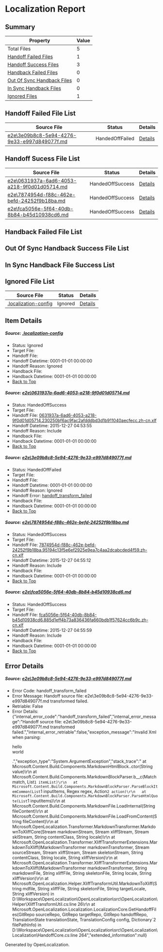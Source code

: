 # <a name='report-top'></a> Localization Report

## Summary
 Property | Value 
 -------- | ----- 
 Total Files | 5
[ Handoff Failed Files ](#handoff-failed-list)| 1
[ Handoff Success Files ](#handoff-success-list)| 3
[ Handback Failed Files ](#handback-failed-list)| 0
[ Out Of Sync Handback Files ](#outofsync-handback-success-list)| 0
[ In Sync Handback Files ](#insync-handback-success-list)| 0
[ Ignored Files ](#ignored-list)| 1

## <a name='handoff-failed-list'></a> Handoff Failed File List
 Source File | Status | Details 
 ----------- | ------ | ------- 
 [e2e\3e09b8c8-5e94-4276-9e33-e997d849077f.md](https://github.com/OpenLocalizationTest/oltest/blob/e868a91d842aa6303667b4238628c406a6deb30b/e2e/3e09b8c8-5e94-4276-9e33-e997d849077f.md) | HandedOffFailed | [Details](#26fdaf79011b5e8fb410f22d65f2c5188ea675492)

## <a name='handoff-success-list'></a> Handoff Sucess File List
 Source File | Status | Details 
 ----------- | ------ | ------- 
 [e2e\0631937a-6ad6-4053-a218-9f0d01d05714.md](https://github.com/OpenLocalizationTest/oltest/blob/10bb50b1ace08caf73eb92105fbf67267feab14c/e2e/0631937a-6ad6-4053-a218-9f0d01d05714.md) | HandedOffSuccess | [Details](#56494da1d48f08682dc7e99276025f67f4c64b231)
 [e2e\7874954d-f88c-462e-befd-24252f9b18ba.md](https://github.com/OpenLocalizationTest/oltest/blob/e868a91d842aa6303667b4238628c406a6deb30b/e2e/7874954d-f88c-462e-befd-24252f9b18ba.md) | HandedOffSuccess | [Details](#0e9f813deb7c88e36ddb8dab7bc7118e9db359ce3)
 [e2e\fca5056e-5f64-40db-8b84-b45d10938cd6.md](https://github.com/OpenLocalizationTest/oltest/blob/4e030d278c1f98a2a53edd417a65a6c18b3a55d7/e2e/fca5056e-5f64-40db-8b84-b45d10938cd6.md) | HandedOffSuccess | [Details](#a7212b5520bfc826b7f86501fdad5af9e937fecf4)

## <a name='handback-failed-list'></a> Handback Failed File List

## <a name='outofsync-handback-success-list'></a> Out Of Sync Handback Success File List

## <a name='insync-handback-success-list'></a> In Sync Handback File Success List

## <a name='ignored-list'></a> Ignored File List
 Source File | Status | Details 
 ----------- | ------ | ------- 
 [.localization-config](https://github.com/OpenLocalizationTest/oltest/blob/987e62a299262a148cf86465e9ded1d9a477cc40/.localization-config) | Ignored | [Details](#44c464a08dbf62d71471374c459d78e5fe18d7550)

## Item Details
##### <a name='44c464a08dbf62d71471374c459d78e5fe18d7550'></a> Source: [.localization-config](https://github.com/OpenLocalizationTest/oltest/blob/987e62a299262a148cf86465e9ded1d9a477cc40/.localization-config)
* Status: Ignored
* Target File: 
* Handoff File: 
* Handoff Datetime: 0001-01-01 00:00:00
* Handoff Reason: Ignored
* Handback File: 
* Handback Datetime: 0001-01-01 00:00:00
* [Back to Top](#report-top)

##### <a name='56494da1d48f08682dc7e99276025f67f4c64b231'></a> Source: [e2e\0631937a-6ad6-4053-a218-9f0d01d05714.md](https://github.com/OpenLocalizationTest/oltest/blob/10bb50b1ace08caf73eb92105fbf67267feab14c/e2e/0631937a-6ad6-4053-a218-9f0d01d05714.md)
* Status: HandedOffSuccess
* Target File: 
* Handoff File: [0631937a-6ad6-4053-a218-9f0d01d05714.230250bf6ac9fac2afdddbd3d1b911040aecfecc.zh-cn.xlf](https://github.com/OpenLocalizationTestOrg/olhandoff/blob/b5eda999dc528c6dcc141b6e92e19fde4a2f2eef/ol-handoff/OpenLocalizationTestOrg/oltest.zh-cn/qimu/0631937a-6ad6-4053-a218-9f0d01d05714.230250bf6ac9fac2afdddbd3d1b911040aecfecc.zh-cn.xlf)
* Handoff Datetime: 2015-12-27 04:53:55
* Handoff Reason: Include
* Handback File: 
* Handback Datetime: 0001-01-01 00:00:00
* [Back to Top](#report-top)

##### <a name='26fdaf79011b5e8fb410f22d65f2c5188ea675492'></a> Source: [e2e\3e09b8c8-5e94-4276-9e33-e997d849077f.md](https://github.com/OpenLocalizationTest/oltest/blob/e868a91d842aa6303667b4238628c406a6deb30b/e2e/3e09b8c8-5e94-4276-9e33-e997d849077f.md)
* Status: HandedOffFailed
* Target File: 
* Handoff File: 
* Handoff Datetime: 0001-01-01 00:00:00
* Handoff Reason: Ignored
* Handoff Error: [handoff_transform_failed](#26fdaf79011b5e8fb410f22d65f2c5188ea675492handoff_transform_failed)
* Handback File: 
* Handback Datetime: 0001-01-01 00:00:00
* [Back to Top](#report-top)

##### <a name='0e9f813deb7c88e36ddb8dab7bc7118e9db359ce3'></a> Source: [e2e\7874954d-f88c-462e-befd-24252f9b18ba.md](https://github.com/OpenLocalizationTest/oltest/blob/e868a91d842aa6303667b4238628c406a6deb30b/e2e/7874954d-f88c-462e-befd-24252f9b18ba.md)
* Status: HandedOffSuccess
* Target File: 
* Handoff File: [7874954d-f88c-462e-befd-24252f9b18ba.95194c13f5e6ef2925e9ea7c4aa2dcabcded4f59.zh-cn.xlf](https://github.com/OpenLocalizationTestOrg/olhandoff/blob/869c6507adb5fc58f299658797883d47cb54a8b2/ol-handoff/OpenLocalizationTestOrg/oltest.zh-cn/qimu/7874954d-f88c-462e-befd-24252f9b18ba.95194c13f5e6ef2925e9ea7c4aa2dcabcded4f59.zh-cn.xlf)
* Handoff Datetime: 2015-12-27 04:55:12
* Handoff Reason: Include
* Handback File: 
* Handback Datetime: 0001-01-01 00:00:00
* [Back to Top](#report-top)

##### <a name='a7212b5520bfc826b7f86501fdad5af9e937fecf4'></a> Source: [e2e\fca5056e-5f64-40db-8b84-b45d10938cd6.md](https://github.com/OpenLocalizationTest/oltest/blob/4e030d278c1f98a2a53edd417a65a6c18b3a55d7/e2e/fca5056e-5f64-40db-8b84-b45d10938cd6.md)
* Status: HandedOffSuccess
* Target File: 
* Handoff File: [fca5056e-5f64-40db-8b84-b45d10938cd6.885d1eff4b73a836436fa660bdb1f57624cc6b9c.zh-cn.xlf](https://github.com/OpenLocalizationTestOrg/olhandoff/blob/6c51b5d8fc0bbf1ee8e1085c35e051cafe073f15/ol-handoff/OpenLocalizationTestOrg/oltest.zh-cn/qimu/fca5056e-5f64-40db-8b84-b45d10938cd6.885d1eff4b73a836436fa660bdb1f57624cc6b9c.zh-cn.xlf)
* Handoff Datetime: 2015-12-27 04:55:59
* Handoff Reason: Include
* Handback File: 
* Handback Datetime: 0001-01-01 00:00:00
* [Back to Top](#report-top)


## Error Details
##### <a name='26fdaf79011b5e8fb410f22d65f2c5188ea675492handoff_transform_failed'></a> Source: [e2e\3e09b8c8-5e94-4276-9e33-e997d849077f.md](#26fdaf79011b5e8fb410f22d65f2c5188ea675492)
* Error Code: handoff_transform_failed
* Error Message: Handoff source file: e2e\3e09b8c8-5e94-4276-9e33-e997d849077f.md transformed failed.
* Retriable: False
* Error Details: {"internal_error_code":"handoff_transform_failed","internal_error_message":"Handoff source file: e2e\\3e09b8c8-5e94-4276-9e33-e997d849077f.md transformed failed.","internal_error_retriable":false,"exception_message":"Invalid Xml when parsing: <p>hello <br> world</p>.","exception_type":"System.ArgumentException","stack_trace":"   at Microsoft.Content.Build.Components.MarkdownHtmlBlock..ctor(String value)\r\n   at Microsoft.Content.Build.Components.MarkdownBlockParser.<ParseHtmlQuote>b__c(Match match, List`1 itemList)\r\n   at Microsoft.Content.Build.Components.MarkdownBlockParser.ParseBlockItemCommon(List`1 inputItems, Regex regex, Action`2 action)\r\n   at Microsoft.Content.Build.Components.MarkdownBlockParser.ParseHtmlQuote(List`1 inputItems)\r\n   at Microsoft.Content.Build.Components.MarkdownFile.LoadInternal(String fileContent)\r\n   at Microsoft.Content.Build.Components.MarkdownFile.LoadFromContent(String fileContent)\r\n   at Microsoft.OpenLocalization.Transformer.MarkdownTransformer.MarkdownToXliffCore(Stream markdownStream, Stream xliffStream, Stream sklStream, String contentClass, String locale)\r\n   at Microsoft.OpenLocalization.Transformer.XliffTransformerExtensions.MarkdownToXliff(IMarkdownTransformer markdownTransformer, Stream sourceStream, Stream xliffStream, Stream skeletonStream, String contentClass, String locale, String xliffVersion)\r\n   at Microsoft.OpenLocalization.Transformer.XliffTransformerExtensions.MarkdownToXliff(IMarkdownTransformer markdownTransformer, String markdownFile, String xliffFile, String skeletonFile, String locale, String xliffVersion)\r\n   at Microsoft.OpenLocalization.Helper.XliffTransformUtil.MarkdownToXliff(String mdfile, String xliffFile, String skeletonFile, String targetLocale, String xliffVersion) in D:\\Workspace\\OpenLocalization\\OpenLocalization\\src\\OpenLocalization\\Helper\\XliffTransformUtil.cs:line 26\r\n   at Microsoft.OpenLocalization.Localization.LocalizationCore.GetHandoffFiles(GitRepo sourceRepo, GitRepo targetRepo, GitRepo handoffRepo, TranslationState translationState, TranslationConfig config, Dictionary`2 filePathInfo) in D:\\Workspace\\OpenLocalization\\OpenLocalization\\src\\OpenLocalization\\Localization\\HandoffCore.cs:line 264","extended_information":null}


Generated by OpenLocalization.
